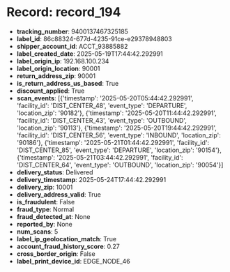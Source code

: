 # Record: record_194

- **tracking_number**: 9400137467325185
- **label_id**: 86c88324-677d-4235-91ce-e29378948803
- **shipper_account_id**: ACCT_93885882
- **label_created_date**: 2025-05-19T17:44:42.292991
- **label_origin_ip**: 192.168.100.234
- **label_origin_location**: 90001
- **return_address_zip**: 90001
- **is_return_address_us_based**: True
- **discount_applied**: True
- **scan_events**: [{'timestamp': '2025-05-20T05:44:42.292991', 'facility_id': 'DIST_CENTER_48', 'event_type': 'DEPARTURE', 'location_zip': '90182'}, {'timestamp': '2025-05-20T11:44:42.292991', 'facility_id': 'DIST_CENTER_43', 'event_type': 'OUTBOUND', 'location_zip': '90113'}, {'timestamp': '2025-05-20T19:44:42.292991', 'facility_id': 'DIST_CENTER_56', 'event_type': 'INBOUND', 'location_zip': '90186'}, {'timestamp': '2025-05-21T01:44:42.292991', 'facility_id': 'DIST_CENTER_85', 'event_type': 'DEPARTURE', 'location_zip': '90154'}, {'timestamp': '2025-05-21T03:44:42.292991', 'facility_id': 'DIST_CENTER_64', 'event_type': 'OUTBOUND', 'location_zip': '90054'}]
- **delivery_status**: Delivered
- **delivery_timestamp**: 2025-05-24T17:44:42.292991
- **delivery_zip**: 10001
- **delivery_address_valid**: True
- **is_fraudulent**: False
- **fraud_type**: Normal
- **fraud_detected_at**: None
- **reported_by**: None
- **num_scans**: 5
- **label_ip_geolocation_match**: True
- **account_fraud_history_score**: 0.27
- **cross_border_origin**: False
- **label_print_device_id**: EDGE_NODE_46